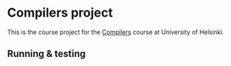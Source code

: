 # Compilers project
This is the course project for the [Compilers](https://hy-compilers.github.io/spring-2024/) course at University of Helsinki.

## Running & testing